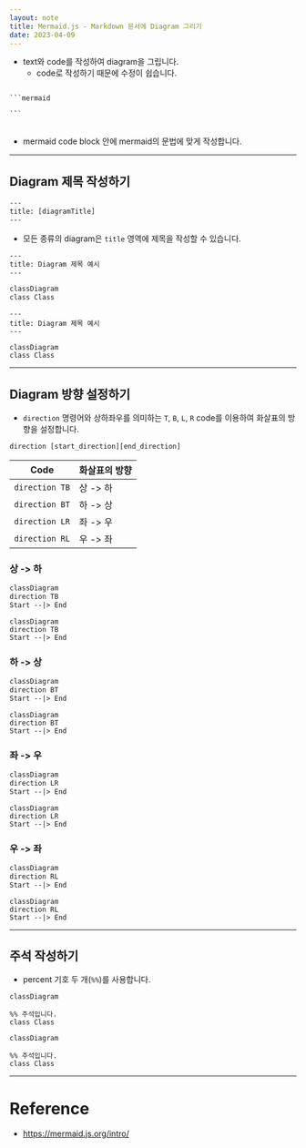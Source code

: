 ```yaml
---
layout: note
title: Mermaid.js - Markdown 문서에 Diagram 그리기
date: 2023-04-09
---
```





- text와 code를 작성하여 diagram을 그립니다.
    - code로 작성하기 때문에 수정이 쉽습니다.

<pre>
<code>
```mermaid

```
</code>
</pre>

- mermaid code block 안에 mermaid의 문법에 맞게 작성합니다.




---




## Diagram 제목 작성하기

```txt
---
title: [diagramTitle]
---
```

- 모든 종류의 diagram은 `title` 영역에 제목을 작성할 수 있습니다.

```txt
---
title: Diagram 제목 예시
---

classDiagram
class Class
```

```mermaid
---
title: Diagram 제목 예시
---

classDiagram
class Class
```




---




## Diagram 방향 설정하기

- `direction` 명령어와 상하좌우를 의미하는 `T`, `B`, `L`, `R` code를 이용하여 화살표의 방향을 설정합니다.

```txt
direction [start_direction][end_direction]
```

| Code | 화살표의 방향 |
| --- | --- |
| `direction TB` | 상 -> 하 |
| `direction BT` | 하 -> 상 |
| `direction LR` | 좌 -> 우 |
| `direction RL` | 우 -> 좌 |



### 상 -> 하

```txt
classDiagram
direction TB
Start --|> End
```

```mermaid
classDiagram
direction TB
Start --|> End
```


### 하 -> 상

```txt
classDiagram
direction BT
Start --|> End
```

```mermaid
classDiagram
direction BT
Start --|> End
```


### 좌 -> 우

```txt
classDiagram
direction LR
Start --|> End
```

```mermaid
classDiagram
direction LR
Start --|> End
```


### 우 -> 좌

```txt
classDiagram
direction RL
Start --|> End
```

```mermaid
classDiagram
direction RL
Start --|> End
```




---




## 주석 작성하기

- percent 기호 두 개(`%%`)를 사용합니다.

```text
classDiagram

%% 주석입니다.
class Class
```

```mermaid
classDiagram

%% 주석입니다.
class Class
```




---




# Reference

- <https://mermaid.js.org/intro/>
